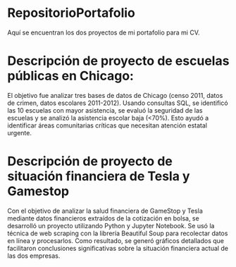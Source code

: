 # RepositorioPortafolio
Aquí se encuentran los dos proyectos de mi portafolio para mi CV.

# Descripción de proyecto de escuelas públicas en Chicago:
El objetivo fue analizar tres bases de datos de Chicago (censo 2011, datos de crimen, datos escolares 2011-2012). Usando consultas SQL, se identificó las 10 escuelas con mayor asistencia, se evaluó la seguridad de las escuelas y se analizó la asistencia escolar baja (<70%). Esto ayudó a identificar áreas comunitarias críticas que necesitan atención estatal urgente.

# Descripción de proyecto de situación financiera de Tesla y Gamestop
Con el objetivo de analizar la salud financiera de GameStop y Tesla mediante datos financieros extraídos de la cotización en bolsa, se desarrolló un proyecto utilizando Python y Jupyter Notebook. Se usó la técnica de web scraping con la librería Beautiful Soup para recolectar datos en línea y procesarlos. Como resultado, se generó gráficos detallados que facilitaron conclusiones significativas sobre la situación financiera actual de las dos empresas. 
